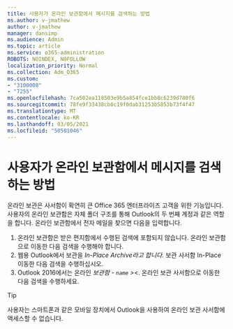 ```yaml
---
title: 사용자가 온라인 보관함에서 메시지를 검색하는 방법
ms.author: v-jmathew
author: v-jmathew
manager: dansimp
ms.audience: Admin
ms.topic: article
ms.service: o365-administration
ROBOTS: NOINDEX, NOFOLLOW
localization_priority: Normal
ms.collection: Adm_O365
ms.custom:
- "3100008"
- "7255"
ms.openlocfilehash: 7ca502ea118503e9b5a854fce1bb8c6239d780f6
ms.sourcegitcommit: 78fe9f33438cb0c19f0dab31253b5853b73f4f47
ms.translationtype: MT
ms.contentlocale: ko-KR
ms.lasthandoff: 03/05/2021
ms.locfileid: "50501046"
---
```

# <a name="how-users-can-search-their-online-archive-for-messages"></a>사용자가 온라인 보관함에서 메시지를 검색하는 방법

온라인 보관은 사서함이 확연히 큰 Office 365 엔터프라이즈 고객을 위한 기능입니다. 사용자의 온라인 보관함은 자체 폴더 구조를 통해 Outlook의 두 번째 계정과 같은 역할을 합니다. 온라인 보관함에서 전자 메일을 찾으면 다음을 입력합니다.

1. 온라인 보관함은 받은 편지함에서 수행된 검색에 포함되지 않습니다. 온라인 보관함으로 이동한 다음 검색을 수행해야 합니다.
2. 웹용 Outlook에서 보관을 *In-Place Archive라고 합니다.* 보관 사서함 In-Place 이동한 다음 검색을 수행하십시오.
3. Outlook 2016에서는 온라인 *보관함 - `name` >*<. 온라인 보관 사서함으로 이동한 다음 검색을 수행하세요.

> [!TIP]
> 사용자는 스마트폰과 같은 모바일 장치에서 Outlook을 사용하여 온라인 보관 사서함에 액세스할 수 없습니다.
